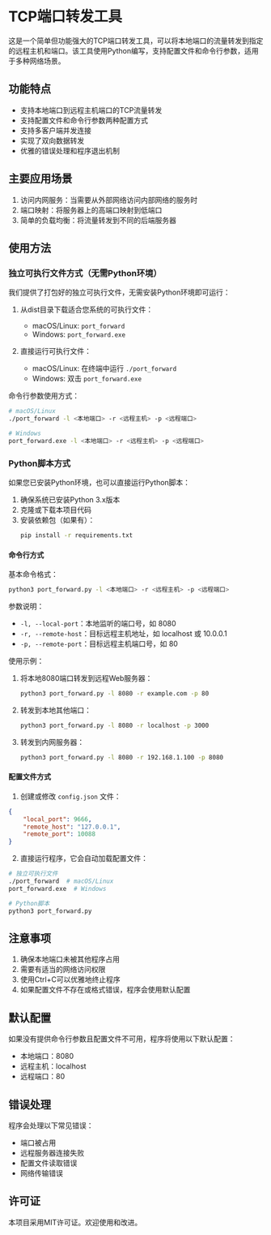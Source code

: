 # TCP端口转发工具

这是一个简单但功能强大的TCP端口转发工具，可以将本地端口的流量转发到指定的远程主机和端口。该工具使用Python编写，支持配置文件和命令行参数，适用于多种网络场景。

## 功能特点

- 支持本地端口到远程主机端口的TCP流量转发
- 支持配置文件和命令行参数两种配置方式
- 支持多客户端并发连接
- 实现了双向数据转发
- 优雅的错误处理和程序退出机制

## 主要应用场景

1. 访问内网服务：当需要从外部网络访问内部网络的服务时
2. 端口映射：将服务器上的高端口映射到低端口
3. 简单的负载均衡：将流量转发到不同的后端服务器

## 使用方法

### 独立可执行文件方式（无需Python环境）

我们提供了打包好的独立可执行文件，无需安装Python环境即可运行：

1. 从dist目录下载适合您系统的可执行文件：
   - macOS/Linux: `port_forward`
   - Windows: `port_forward.exe`

2. 直接运行可执行文件：
   - macOS/Linux: 在终端中运行 `./port_forward`
   - Windows: 双击 `port_forward.exe`

命令行参数使用方式：
```bash
# macOS/Linux
./port_forward -l <本地端口> -r <远程主机> -p <远程端口>

# Windows
port_forward.exe -l <本地端口> -r <远程主机> -p <远程端口>
```

### Python脚本方式

如果您已安装Python环境，也可以直接运行Python脚本：

1. 确保系统已安装Python 3.x版本
2. 克隆或下载本项目代码
3. 安装依赖包（如果有）：
   ```bash
   pip install -r requirements.txt
   ```

#### 命令行方式

基本命令格式：
```bash
python3 port_forward.py -l <本地端口> -r <远程主机> -p <远程端口>
```

参数说明：
- `-l, --local-port`：本地监听的端口号，如 8080
- `-r, --remote-host`：目标远程主机地址，如 localhost 或 10.0.0.1
- `-p, --remote-port`：目标远程主机端口号，如 80

使用示例：
1. 将本地8080端口转发到远程Web服务器：
   ```bash
   python3 port_forward.py -l 8080 -r example.com -p 80
   ```

2. 转发到本地其他端口：
   ```bash
   python3 port_forward.py -l 8080 -r localhost -p 3000
   ```

3. 转发到内网服务器：
   ```bash
   python3 port_forward.py -l 8080 -r 192.168.1.100 -p 8080
   ```

#### 配置文件方式

1. 创建或修改 `config.json` 文件：
```json
{
    "local_port": 9666,
    "remote_host": "127.0.0.1",
    "remote_port": 10088
}
```

2. 直接运行程序，它会自动加载配置文件：
```bash
# 独立可执行文件
./port_forward  # macOS/Linux
port_forward.exe  # Windows

# Python脚本
python3 port_forward.py
```

## 注意事项

1. 确保本地端口未被其他程序占用
2. 需要有适当的网络访问权限
3. 使用Ctrl+C可以优雅地终止程序
4. 如果配置文件不存在或格式错误，程序会使用默认配置

## 默认配置

如果没有提供命令行参数且配置文件不可用，程序将使用以下默认配置：
- 本地端口：8080
- 远程主机：localhost
- 远程端口：80

## 错误处理

程序会处理以下常见错误：
- 端口被占用
- 远程服务器连接失败
- 配置文件读取错误
- 网络传输错误

## 许可证

本项目采用MIT许可证。欢迎使用和改进。